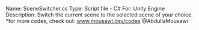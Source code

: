 Name: SceneSwitcher.cs
Type: Script file - C#
For: Unity Engine
Description: Switch the current scene to the selected scene of your choice.
*for more codes, check out: www.mousawi.dev/codes @AbdullaMousawi
